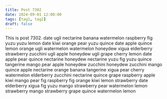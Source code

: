 ```yaml
---
title: Post 7302
date: 2024-09-01 12:00:00
tags: [tag1, tag2]
draft: false
---
```

This is post 7302.
date
ugli
nectarine
banana
watermelon
raspberry
fig
yuzu
yuzu
lemon
date
kiwi
orange
pear
yuzu
quince
date
apple
quince
lemon
orange
ugli
watermelon
watermelon
honeydew
xigua
elderberry
strawberry
zucchini
ugli
apple
honeydew
ugli
grape
cherry
lemon
date
apple
pear
quince
nectarine
honeydew
nectarine
yuzu
fig
yuzu
quince
tangerine
mango
pear
apple
honeydew
zucchini
honeydew
zucchini
mango
quince
apple
nectarine
orange
banana
tangerine
xigua
pear
cherry
watermelon
elderberry
zucchini
nectarine
quince
grape
raspberry
apple
kiwi
mango
pear
fig
raspberry
fig
orange
kiwi
lemon
strawberry
date
elderberry
xigua
fig
yuzu
mango
strawberry
pear
watermelon
lemon
strawberry
mango
strawberry
grape
quince
watermelon
lemon
